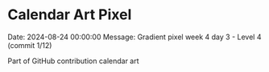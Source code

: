 # Calendar Art Pixel

Date: 2024-08-24 00:00:00
Message: Gradient pixel week 4 day 3 - Level 4 (commit 1/12)

Part of GitHub contribution calendar art
